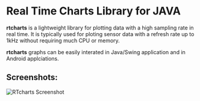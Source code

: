 Real Time Charts Library for JAVA
================================

**rtcharts** is a lightweight library for plotting data with a high sampling rate in real time. 
It is typically used for ploting sensor data with a refresh rate up to 1kHz without requiring much CPU or memory.

**rtcharts** graphs can be easily interated in Java/Swing application and in Android applciations.

Screenshots:
------------

![RTcharts Screenshot](https://raw.github.com/SINTEF-9012/traale/master/traale/screenshots/TraaleJava3.png)